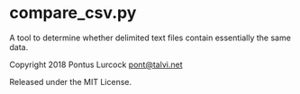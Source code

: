 # compare_csv.py

A tool to determine whether delimited text files contain essentially the
same data.

Copyright 2018 Pontus Lurcock
pont@talvi.net

Released under the MIT License.
